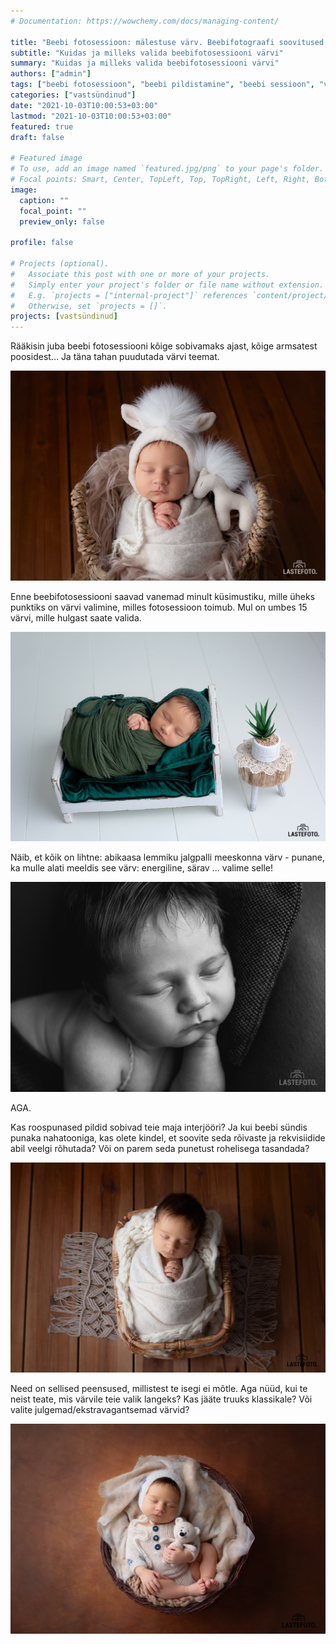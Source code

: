 ```yaml
---
# Documentation: https://wowchemy.com/docs/managing-content/

title: "Beebi fotosessioon: mälestuse värv. Beebifotograafi soovitused."
subtitle: "Kuidas ja milleks valida beebifotosessiooni värvi"
summary: "Kuidas ja milleks valida beebifotosessiooni värvi"
authors: ["admin"]
tags: ["beebi fotosessioon", "beebi pildistamine", "beebi sessioon", "vastsündinu fotosessioon"]
categories: ["vastsündinud"]
date: "2021-10-03T10:00:53+03:00"
lastmod: "2021-10-03T10:00:53+03:00"
featured: true
draft: false

# Featured image
# To use, add an image named `featured.jpg/png` to your page's folder.
# Focal points: Smart, Center, TopLeft, Top, TopRight, Left, Right, BottomLeft, Bottom, BottomRight.
image:
  caption: ""
  focal_point: ""
  preview_only: false

profile: false

# Projects (optional).
#   Associate this post with one or more of your projects.
#   Simply enter your project's folder or file name without extension.
#   E.g. `projects = ["internal-project"]` references `content/project/deep-learning/index.md`.
#   Otherwise, set `projects = []`.
projects: [vastsündinud]
---
```

Rääkisin juba beebi fotosessiooni kõige sobivamaks ajast, kõige armsatest poosidest... Ja täna tahan puudutada värvi teemat.

![beebi fotosessioon](./beebi-fotosessioon-1.jpg)

Enne beebifotosessiooni saavad vanemad minult küsimustiku, mille üheks punktiks on värvi valimine, milles fotosessioon toimub. Mul on umbes 15 värvi, mille hulgast saate valida.

![beebi fotosessioon Tallinnas](./beebi-fotosessioon-2.jpg)

Näib, et kõik on lihtne: abikaasa lemmiku jalgpalli meeskonna värv - punane, ka mulle alati meeldis see värv: energiline, särav ... valime selle!

![beebi fotosessioon Tallinna stuudios](./beebi-fotosessioon-3.jpg)

AGA. 

Kas roospunased pildid sobivad teie maja interjööri? Ja kui beebi sündis punaka nahatooniga, kas olete kindel, et soovite seda rõivaste ja rekvisiidide abil veelgi rõhutada? Või on parem seda punetust rohelisega tasandada?

![beebi pildistamine stuudios](./beebi-fotosessioon-4.jpg)

Need on sellised peensused, millistest te isegi ei mõtle. Aga nüüd, kui te neist teate, mis värvile teie valik langeks? Kas jääte truuks klassikale? Või valite julgemad/ekstravagantsemad värvid?

![beebi pildistamine Tallinnas](./beebi-fotosessioon-5.jpg)